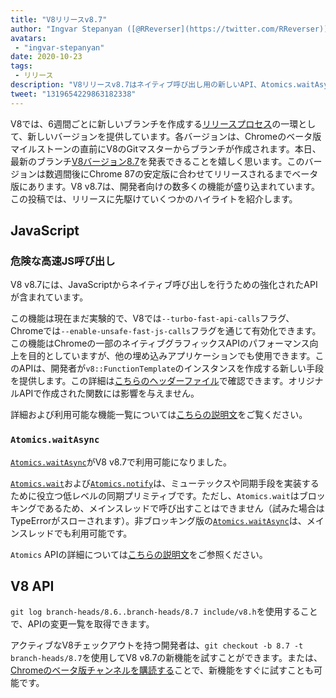 ```yaml
---
title: "V8リリースv8.7"
author: "Ingvar Stepanyan ([@RReverser](https://twitter.com/RReverser)), V8の旗手"
avatars:
 - "ingvar-stepanyan"
date: 2020-10-23
tags:
 - リリース
description: "V8リリースv8.7はネイティブ呼び出し用の新しいAPI、Atomics.waitAsync、バグ修正、パフォーマンス改善をもたらします。"
tweet: "1319654229863182338"
---
```

V8では、6週間ごとに新しいブランチを作成する[リリースプロセス](https://v8.dev/docs/release-process)の一環として、新しいバージョンを提供しています。各バージョンは、Chromeのベータ版マイルストーンの直前にV8のGitマスターからブランチが作成されます。本日、最新のブランチ[V8バージョン8.7](https://chromium.googlesource.com/v8/v8.git/+log/branch-heads/8.7)を発表できることを嬉しく思います。このバージョンは数週間後にChrome 87の安定版に合わせてリリースされるまでベータ版にあります。V8 v8.7は、開発者向けの数多くの機能が盛り込まれています。この投稿では、リリースに先駆けていくつかのハイライトを紹介します。

<!--truncate-->
## JavaScript

### 危険な高速JS呼び出し

V8 v8.7には、JavaScriptからネイティブ呼び出しを行うための強化されたAPIが含まれています。

この機能は現在まだ実験的で、V8では`--turbo-fast-api-calls`フラグ、Chromeでは`--enable-unsafe-fast-js-calls`フラグを通じて有効化できます。この機能はChromeの一部のネイティブグラフィックスAPIのパフォーマンス向上を目的としていますが、他の埋め込みアプリケーションでも使用できます。このAPIは、開発者が`v8::FunctionTemplate`のインスタンスを作成する新しい手段を提供します。この詳細は[こちらのヘッダーファイル](https://source.chromium.org/chromium/chromium/src/+/master:v8/include/v8-fast-api-calls.h)で確認できます。オリジナルAPIで作成された関数には影響を与えません。

詳細および利用可能な機能一覧については[こちらの説明文](https://docs.google.com/document/d/1nK6oW11arlRb7AA76lJqrBIygqjgdc92aXUPYecc9dU/edit?usp=sharing)をご覧ください。

### `Atomics.waitAsync`

[`Atomics.waitAsync`](https://github.com/tc39/proposal-atomics-wait-async/blob/master/PROPOSAL.md)がV8 v8.7で利用可能になりました。

[`Atomics.wait`](https://developer.mozilla.org/en-US/docs/Web/JavaScript/Reference/Global_Objects/Atomics/wait)および[`Atomics.notify`](https://developer.mozilla.org/en-US/docs/Web/JavaScript/Reference/Global_Objects/Atomics/notify)は、ミューテックスや同期手段を実装するために役立つ低レベルの同期プリミティブです。ただし、`Atomics.wait`はブロッキングであるため、メインスレッドで呼び出すことはできません（試みた場合はTypeErrorがスローされます）。非ブロッキング版の[`Atomics.waitAsync`](https://github.com/tc39/proposal-atomics-wait-async/blob/master/PROPOSAL.md)は、メインスレッドでも利用可能です。

`Atomics` APIの詳細については[こちらの説明文](https://v8.dev/features/atomics)をご参照ください。

## V8 API

`git log branch-heads/8.6..branch-heads/8.7 include/v8.h`を使用することで、APIの変更一覧を取得できます。

アクティブなV8チェックアウトを持つ開発者は、`git checkout -b 8.7 -t branch-heads/8.7`を使用してV8 v8.7の新機能を試すことができます。または、[Chromeのベータ版チャンネルを購読する](https://www.google.com/chrome/browser/beta.html)ことで、新機能をすぐに試すことも可能です。
